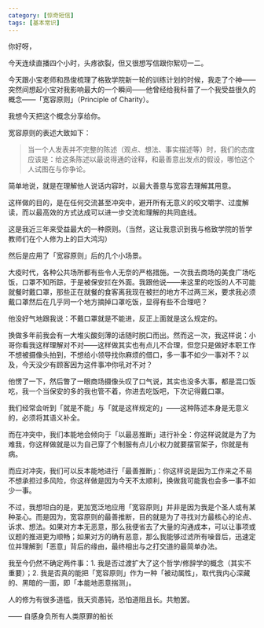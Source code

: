 ```yaml
---
category: [惊奇短信]
tags: [基本常识]
---
```


你好呀，

今天连续直播四个小时，头疼欲裂，但又很想写信跟你絮叨一二。

今天跟小宝老师和昂俊梳理了格致学院新一轮的训练计划的时候，我走了个神——突然间想起小宝对我影响最大的一个瞬间——他曾经给我科普了一个我受益很久的概念——「宽容原则」（Principle of Charity）。

我想今天把这个概念分享给你。

宽容原则的表述大致如下：

> 当一个人发表并不完整的陈述（观点、想法、事实描述等）时，我们的态度应该是：给这条陈述以最说得通的诠释，和最善意出发点的假设，哪怕这个人试图在与你争论。
> 

简单地说，就是在理解他人说话内容时，以最大善意与宽容去理解其用意。

这样做的目的，是在任何交流甚至冲突中，避开所有无意义的咬文嚼字、过度解读，而以最高效的方式达成可以进一步交流和理解的共同底线。

这是我近三年来受益最大的一种原则。（当然，这让我意识到我与格致学院的哲学教师们在个人修为上的巨大鸿沟）

然后是应用了「宽容原则」后的几个小场景。

大疫时代，各种公共场所都有些令人无奈的严格措施。一次我去商场的美食广场吃饭，口罩不知所踪，于是被保安拦在外面。我跟他说——来这里的吃饭的人不可能就餐时戴口罩，那些正在就餐的食客离我现在被拦的地方不过两三米，要求我必须戴口罩然后在几乎同一个地方摘掉口罩吃饭，显得有些不合理吧？

他没好气地跟我说：不戴口罩就是不能进，反正上面就是这么规定的。

换做多年前我会有一大堆尖酸刻薄的话随时脱口而出。然而这一次，我这样说：小哥你看我这样理解对不对——这样做其实也有点儿不合理，但您只是做好本职工作不想被摄像头拍到，不想给小领导找你麻烦的借口，多一事不如少一事对不？以及，今天没少有顾客因为这件事冲你吼对不对？

他愣了一下，然后瞥了一眼商场摄像头叹了口气说，其实也没多大事，都是混口饭吃，我一个当保安的多的我也管不着，你进去吃饭吧，下次记得戴口罩。

我们经常会听到「就是不能」与「就是这样规定的」——这种陈述本身是无意义的，必须将其语义补全。

而在冲突中，我们本能地会倾向于「以最恶推断」进行补全：你这样说就是为了为难我，你这样做就是以为自己穿了个制服有点儿小权力就要摆官架子，你就是有病。

而应对冲突，我们可以反本能地进行「最善推断」：你这样说是因为工作来之不易不想承担过多风险，你这样做是因为今天不太顺利，换做我可能我也会多一事不如少一事。

不过，我想坦白的是，更加宽泛地应用「宽容原则」并非是因为我是个圣人或有某种圣心。而是因为，宽容原则的最善推断，目的就是为了寻找对方最核心的论点、诉求、想法。如果对方本无恶意，那么我便省去了大量的沟通成本，可以让事项或议题的推进更为顺畅；如果对方的确有恶意，那么我能够过滤所有噪音后，迅速定位并理解到「恶意」背后的缘由，最终相出与之打交道的最简单办法。

我至今仍然不确定两件事：1. 我是否过渡扩大了这个哲学/修辞学的概念（其实不重要）；2. 我是否真的能把「宽容原则」作为一种「被动属性」，取代我内心深藏的、黑暗的一面，即「本能地恶意揣测」。

人的修为有很多道槛，我天资愚钝，恐怕道阻且长。共勉罢。

—— 自感身负所有人类原罪的船长